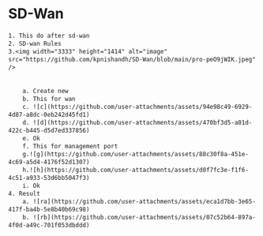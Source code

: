 # SD-Wan
	1. This do after sd-wan
	2. SD-wan Rules 
	3.<img width="3333" height="1414" alt="image" src="https://github.com/kpnishandh/SD-Wan/blob/main/pro-peO9jWIK.jpeg" />


		a. Create new 
		b. This for wan
		c. ![c](https://github.com/user-attachments/assets/94e98c49-6929-4d87-a8dc-0eb242d45fd1)		
		d. ![d](https://github.com/user-attachments/assets/470bf3d5-a01d-422c-b445-d5d7ed337856)
		e. Ok
		f. This for management port 
		g.![g](https://github.com/user-attachments/assets/88c30f8a-451e-4c69-a5d4-4176f52d1307)		
		h.![h](https://github.com/user-attachments/assets/d0f7fc3e-f1f6-4c51-a933-53d6bb5047f3)
		i. Ok
	4. Result  
		a. ![ra](https://github.com/user-attachments/assets/eca1d7bb-3e65-417f-ba4b-5e8b40b69c98)	
		b. ![rb](https://github.com/user-attachments/assets/07c52b64-897a-4f0d-a49c-701f053dbddd)

